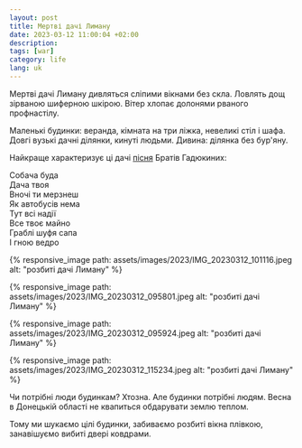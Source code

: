 ```yaml
---
layout: post
title: Мертві дачі Лиману
date: 2023-03-12 11:00:04 +02:00
description: 
tags: [war]
category: life
lang: uk
---
```


Мертві дачі Лиману дивляться сліпими вікнами без скла.
Ловлять дощ зірваною шиферною шкірою.
Вітер хлопає долонями рваного профнастілу.

Маленькі будинки: веранда, кімната на три ліжка, невеликі стіл і шафа.
Довгі вузькі  дачні ділянки, кинуті людьми.
Дивина: ділянка без бур'яну.

Найкраще характеризує ці дачі 
[пісня]( https://nashe.com.ua/song/239/artist/16)
 Братів Гадюкиних:

Собача буда<br>
Дача твоя<br>
Вночі ти мерзнеш<br>
Як автобусів нема<br>
Тут всі надії<br>
Все твоє майно<br>
Граблі шуфя сапа<br>
І гною ведро

{% responsive_image path: assets/images/2023/IMG_20230312_101116.jpeg alt: "розбиті дачі Лиману" %}

{% responsive_image path: assets/images/2023/IMG_20230312_095801.jpeg alt: "розбиті дачі Лиману" %}

{% responsive_image path: assets/images/2023/IMG_20230312_095924.jpeg alt: "розбиті дачі Лиману" %}

{% responsive_image path: assets/images/2023/IMG_20230312_115234.jpeg alt: "розбиті дачі Лиману" %}

Чи потрібні люди будинкам?
Хтозна.
Але будинки потрібні людям.
Весна в Донецькій області не квапиться обдарувати землю теплом. 

Тому ми шукаємо цілі будинки, забиваємо розбиті вікна плівкою, занавішуємо вибиті двері ковдрами.
